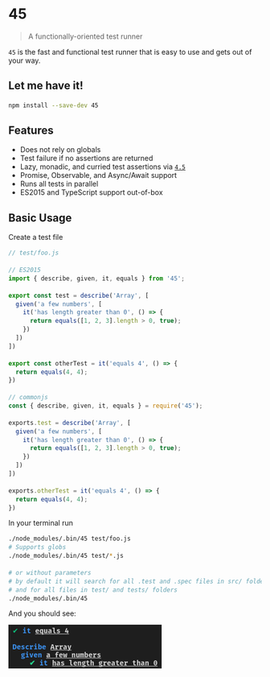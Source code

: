 # 45

> A functionally-oriented test runner

`45` is the fast and functional test runner that is easy to use and gets out of
your way.

## Let me have it!
```sh
npm install --save-dev 45
```

## Features

- Does not rely on globals
- Test failure if no assertions are returned
- Lazy, monadic, and curried test assertions via [`4.5`](https://github.com/TylorS/4.5)
- Promise, Observable, and Async/Await support
- Runs all tests in parallel
- ES2015 and TypeScript support out-of-box

## Basic Usage

Create a test file

```js
// test/foo.js

// ES2015
import { describe, given, it, equals } from '45';

export const test = describe('Array', [
  given('a few numbers', [
    it('has length greater than 0', () => {
      return equals([1, 2, 3].length > 0, true);
    })
  ])
])

export const otherTest = it('equals 4', () => {
  return equals(4, 4);
})

// commonjs
const { describe, given, it, equals } = require('45');

exports.test = describe('Array', [
  given('a few numbers', [
    it('has length greater than 0', () => {
      return equals([1, 2, 3].length > 0, true);
    })
  ])
])

exports.otherTest = it('equals 4', () => {
  return equals(4, 4);
})
```

In your terminal run

```sh
./node_modules/.bin/45 test/foo.js
# Supports globs
./node_modules/.bin/45 test/*.js

# or without parameters
# by default it will search for all .test and .spec files in src/ folder
# and for all files in test/ and tests/ folders
./node_modules/.bin/45
```

And you should see:

![basic-test](./.assets/basic_test.png)